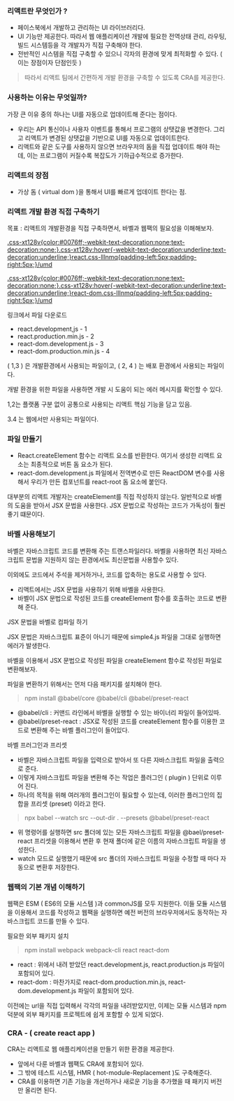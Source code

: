 ### 리액트란 무엇인가 ?

- 페이스북에서 개발하고 관리하는 UI 라이브러리다.
- UI 기능만 제공한다. 따라서 웹 애플리케이션 개발에 필요한 전역상태 관리, 라우팅, 빌드 시스템등을 각 개발자가 직접 구축해야 한다.
- 전반적인 시스템을 직접 구축할 수 있으니 각자의 환경에 맞게 최적화할 수 있다. ( 이는 장점이자 단점인듯 )

> 따라서 리액트 팀에서 간편하게 개발 환경을 구축할 수 있도록 CRA를 제공한다.

### 사용하는 이유는 무엇일까?

가장 큰 이유 중의 하나는 UI를 자동으로 업데이트해 준다는 점이다.

- 우리는 API 통신이나 사용자 이벤트를 통해서 프로그램의 상탯값을 변경한다. 그리고 리액트가 변경된 상탯값을 기반으로 UI를 자동으로 업데이트한다.
- 리액트와 같은 도구를 사용하지 않으면 브라우저의 돔을 직접 업데이트 해야 하는데, 이는 프로그램이 커질수록 복잡도가 기하급수적으로 증가한다.

### 리액트의 장점

- 가상 돔 ( virtual dom )을 통해서 UI를 빠르게 업데이트 한다는 점.

### 리액트 개발 환경 직접 구축하기

목표 : 리액트의 개발환경을 직접 구축하면서, 바벨과 웹팩의 필요성을 이해해보자.

[.css-xt128v{color:#0076ff;-webkit-text-decoration:none;text-decoration:none;}.css-xt128v:hover{-webkit-text-decoration:underline;text-decoration:underline;}react.css-lllnmq{padding-left:5px;padding-right:5px;}/umd](https://unpkg.com/browse/react@16.14.0/umd/)

[.css-xt128v{color:#0076ff;-webkit-text-decoration:none;text-decoration:none;}.css-xt128v:hover{-webkit-text-decoration:underline;text-decoration:underline;}react-dom.css-lllnmq{padding-left:5px;padding-right:5px;}/umd](https://unpkg.com/browse/react-dom@16.14.0/umd/)

링크에서 파일 다운로드

- react.development,js - 1
- react.production.min.js - 2
- react-dom.development.js - 3
- react-dom.production.min.js - 4

( 1,3 ) 은 개발환경에서 사용되는 파일이고, ( 2, 4 ) 는 배포 환경에서 사용되는 파일이다.

개발 환경을 위한 파일을 사용하면 개발 시 도움이 되는 에러 메시지를 확인할 수 있다.

1,2는 플랫폼 구분 없이 공통으로 사용되는 리액트 핵심 기능을 담고 있음.

3.4 는 웹에서만 사용되는 파일이다.

### 파일 만들기

- React.createElement 함수는 리액트 요소를 반환한다. 여기서 생성한 리액트 요소는 최종적으로 버튼 돔 요소가 된다.
- react-dom.development.js 파일에서 전역변수로 만든 ReactDOM 변수를 사용해서 우리가 만든 컴포넌트를 react-root 돔 요소에 붙인다.

대부분의 리액트 개발자는 createElement를 직접 작성하지 않는다. 일반적으로 바벨의 도움을 받아서 JSX 문법을 사용한다. JSX 문법으로 작성하는 코드가 가독성이 훨씬 좋기 떄문이다.

### 바벨 사용해보기

바벨은 자바스크립트 코드를 변환해 주는 트랜스파일러다. 바벨을 사용하면 최신 자바스크립트 문법을 지원하지 않는 환경에서도 최신문법을 사용할수 있다.

이외에도 코드에서 주석을 제거하거나, 코드를 압축하는 용도로 사용할 수 있다.

- 리액트에서는 JSX 문법을 사용하기 위해 바벨을 사용한다.
- 바벨이 JSX 문법으로 작성된 코드를 createElement 함수를 호출하는 코드로 변환해 준다.

JSX 문법을 바벨로 컴파일 하기

JSX 문법은 자바스크립트 표준이 아니기 때문에 simple4.js 파일을 그대로 실행하면 에러가 발생한다.

바벨을 이용해서 JSX 문법으로 작성된 파일을 createElement 함수로 작성된 파일로 변환해보자.

파일을 변환하기 위해서는 먼저 다음 패키지를 설치해야 한다.

> npm install @babel/core @babel/cli @babel/preset-react

- @babel/cli : 커맨드 라인에서 바벨을 실행할 수 있는 바이너리 파일이 들어있따.
- @babel/preset-react : JSX로 작성된 코드를 createElement 함수를 이용한 코드로 변환해 주는 바벨 플러그인이 들어있다.

바벨 프러그인과 프리셋

- 바벨은 자바스크립트 파일을 입력으로 받아서 또 다른 자바스크립트 파일을 출력으로 준다.
- 이렇게 자바스크립트 파일을 변환해 주는 작업은 플러그인 ( plugin ) 단위로 이루어 진다.
- 하나의 목적을 위해 여러개의 플러그인이 필요할 수 있는데, 이러한 플러그인의 집합을 프리셋 (preset) 이라고 한다.

> npx babel --watch src --out-dir . --presets @babel/preset-react

- 위 명령어를 실행하면 src 폴더에 있는 모든 자바스크립트 파일을 @bael/preset-react 프리셋을 이용해서 변환 후 현재 폴더에 같은 이름의 자바스크립트 파일을 생성한다.
- watch 모드로 실행했기 때문에 src 폴더의 자바스크립트 파일을 수정할 때 마다 자동으로 변환후 저장한다.

### 웹팩의 기본 개념 이해하기

웹팩은 ESM ( ES6의 모듈 시스템 )과 commonJS를 모두 지원한다. 이들 모듈 시스템을 이용해서 코드를 작성하고 웹팩을 실행하면 예전 버전의 브라우저에서도 동작하는 자바스크립트 코드를 만들 수 있다.

필요한 외부 패키지 설치

> npm install webpack webpack-cli react react-dom

- react : 위에서 내려 받았던 react.development.js, react.production.js 파일이 포함되어 있다.
- react-dom : 마찬가지로 react-dom.production.min.js, react-dom.development.js 파일이 포함되어 있다.

이전에는 url을 직접 입력해서 각각의 파일을 내려받았지만, 이제는 모듈 시스템과 npm 덕분에 외부 패키지를 프로젝트에 쉽게 포함할 수 있게 되었다.

### CRA - ( create react app )

CRA는 리액트로 웹 애플리케이션을 만들기 위한 환경을 제공한다.

- 앞에서 다룬 바벨과 웹팩도 CRA에 포함되어 있다.
- 그 밖에 테스트 시스템, HMR ( hot-module-Replacement )도 구축해준다.
- CRA를 이용하면 기존 기능을 개선하거나 새로운 기능을 추가했을 때 패키지 버전만 올리면 된다.
